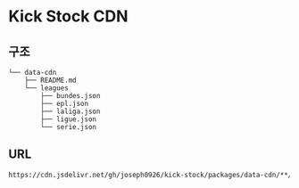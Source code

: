 # Kick Stock CDN

## 구조

```
└── data-cdn
    ├── README.md
    └── leagues
        ├── bundes.json
        ├── epl.json
        ├── laliga.json
        ├── ligue.json
        └── serie.json
```

## URL

```sh
https://cdn.jsdelivr.net/gh/joseph0926/kick-stock/packages/data-cdn/**/*.json
```
